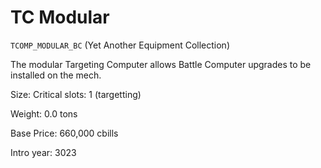 # TC Modular

`TCOMP_MODULAR_BC` (Yet Another Equipment Collection)

The modular Targeting Computer allows Battle Computer upgrades to be installed on the mech.

Size: Critical slots: 1 (targetting)

Weight: 0.0 tons

Base Price: 660,000 cbills

Intro year: 3023

